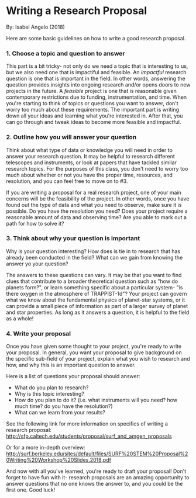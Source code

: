 # Writing a Research Proposal #
By: Isabel Angelo (2018)

Here are some basic guidelines on how to write a good research proposal.

### 1. Choose a topic and question to answer ###
This part is a bit tricky- not only do we need a topic that is interesting to us, but we also need one that is impactiful and feasible.
An *impactful* research question is one that is important in the field. 
In other words, answering the question provides insights into ongoing research and/or opens doors to new projects in the future.
A *feasible* project is one that is reasonable given contemporary restrictions due to funding, instrumentation, and time. 
When you're starting to think of topics or questions you want to answer, don't worry too much about these requirements.
The important part is writing down all your ideas and learning what you're interested in. After that, you can go through and tweak ideas
to become more feasible and impactful. 

### 2. Outline how you will answer your question ###
Think about what type of data or knowledge you will need in order to answer your research question. It may be helpful to research different 
telescopes and instruments, or look at papers that have tackled similar research topics. For the purposes of this class, you don't need to worry too much about whether or not you have the proper time, resources, and resolution, and you can feel free to move on to #3. 

If you are writing a proposal for a real research project, one of your main concerns will be the feasibility of the project. In other words, once you have found out the type of data and what you need to observe, make sure it is possible. 
Do you have the resolution you need? Does your project require a reasonable amount of data and observing time? 
Are you able to mark out a path for how to solve it? 

### 3. Think about why your question is important ###
Why is your question interesting? How does is tie in to research that has already been conducted in the field? What can we gain from knowing the 
answer yo your question? 

The answers to these questions can vary. It may be that you want to find clues that contribute to a broader theoretical question such as "how do planets form?",
or learn something specific about a particular system- "is there oxygen in the atmosphere of TRAPPIST-1d"? Your project can govern what we know about the fundamental physics 
of planet-star systems, or it can provide a small piece of information as part of a larger survey of planet and star properties.
As long as it answers a question, it is helpful to the field as a whole!

### 4. Write your proposal ###
Once you have given some thought to your project, you're ready to write your proposal. In general, you want your proposal
to give background on the specific sub-field of your project, explain what you wish to research and how, and why this is an important 
question to answer. 

Here is a list of questions your proposal should answer:
- What do you plan to research?
- Why is this topic interesting?
- How do you plan to do it? (i.e. what instruments will you need? how much time? do you have the resolution?)
- What can we learn from your results?

See the following link for more information on specifics of writing a research proposal:
http://sfp.caltech.edu/students/proposal/surf_and_amgen_proposals

Or for a more in-depth overview:
http://surf.berkeley.edu/sites/default/files/SURF%20STEM%20Proposal%20Writing%20Workshop%20Slides.2018.pdf

And now with all you've learned, you're ready to draft your proposal! Don't forget to have fun with it- research proposals are an amazing opportunity to answer questions that no one knows the answer to, and you could be the first one. Good luck!




